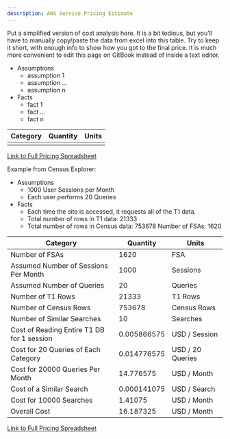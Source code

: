 ```yaml
---
description: AWS Service Pricing Estimate
---
```


Put a simplified version of cost analysis here. It is a bit tedious, but you'll have to manually copy/paste the data from excel into this table. Try to keep it short, with enough info to show how you got to the final price. It is much more convenient to edit this page on GitBook instead of inside a text editor.

- Assumptions
  - assumption 1
  - assumption ...
  - assumption n
- Facts
  - fact 1
  - fact ...
  - fact n

<table><thead><tr><th>Category</th><th data-type="number">Quantity</th><th>Units</th></tr></thead><tbody><tr><td></td><td></td><td></td></tr></tbody></table>

[Link to Full Pricing Spreadsheet](#)

Example from Census Explorer:

- Assumptions
  - 1000 User Sessions per Month
  - Each user performs 20 Queries
- Facts
  - Each time the site is accessed, it requests all of the T1 data.
  - Total number of rows in T1 data: 21333
  - Total number of rows in Census data: 753678 Number of FSAs: 1620

<table><thead><tr><th>Category</th><th data-type="number">Quantity</th><th>Units</th></tr></thead><tbody><tr><td>Number of FSAs   </td><td>1620</td><td>FSA</td></tr><tr><td>Assumed Number of Sessions Per Month </td><td>1000</td><td>Sessions</td></tr><tr><td>Assumed Number of Queries</td><td>20</td><td>Queries</td></tr><tr><td>Number of T1 Rows </td><td>21333</td><td>T1 Rows</td></tr><tr><td>Number of Census Rows</td><td>753678</td><td>Census Rows</td></tr><tr><td>Number of Similar Searches</td><td>10</td><td>Searches</td></tr><tr><td>Cost of Reading Entire T1 DB for 1 session</td><td>0.005866575</td><td>USD / Session</td></tr><tr><td>Cost for 20 Queries of Each Category</td><td>0.014776575</td><td>USD / 20 Queries</td></tr><tr><td>Cost for 20000 Queries Per Month</td><td>14.776575</td><td>USD / Month</td></tr><tr><td>Cost of a Similar Search</td><td>0.000141075</td><td>USD / Search</td></tr><tr><td>Cost for 10000 Searches </td><td>1.41075</td><td>USD / Month</td></tr><tr><td>Overall Cost</td><td>16.187325</td><td>USD / Month</td></tr></tbody></table>

[Link to Full Pricing Spreadsheet](https://docs.google.com/spreadsheets/d/14xJuSoBesNGClJyIhLuN8EDKVdYXVstGtgh5EPCUHKg/edit#gid=0)
